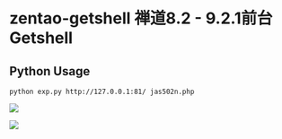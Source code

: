 # zentao-getshell 禅道8.2 - 9.2.1前台Getshell
## Python Usage

`python exp.py http://127.0.0.1:81/ jas502n.php`

![](./zentao.jpg)


![](./zentao.gif)

